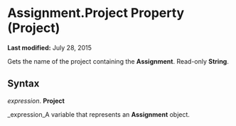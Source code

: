 
# Assignment.Project Property (Project)

 **Last modified:** July 28, 2015

Gets the name of the project containing the  **Assignment**. Read-only  **String**.

## Syntax

 _expression_. **Project**

 _expression_A variable that represents an  **Assignment** object.


